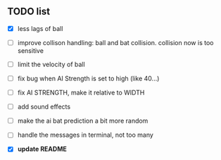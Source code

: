 ## TODO list

 - [x] less lags of ball
 - [ ] improve collison handling: ball and bat collision. collision now is too sensitive
 - [ ] limit the velocity of ball
 - [ ] fix bug when AI Strength is set to high (like 40...)
 - [ ] fix AI STRENGTH, make it relative to WIDTH
 - [ ] add sound effects
 - [ ] make the ai bat prediction a bit more random
 - [ ] handle the messages in terminal, not too many
 - [x] **update README**
 